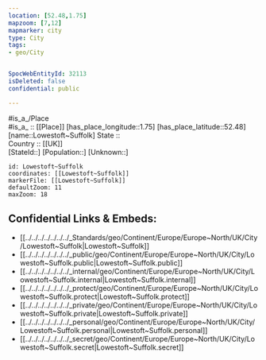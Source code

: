 ```yaml
---
location: [52.48,1.75] 
mapzoom: [7,12] 
mapmarker: city 
type: City
tags:
- geo/City


SpocWebEntityId: 32113
isDeleted: false
confidential: public

---
```

#is_a_/Place  
#is_a_ :: [[Place]] 
[has_place_longitude::1.75] 
[has_place_latitude::52.48] 
[name::Lowestoft~Suffolk] 
State ::  
Country :: [[UK]]  
[StateId::] 
[Population::] 
[Unknown::] 


```leaflet
id: Lowestoft~Suffolk
coordinates: [[Lowestoft~Suffolk]] 
markerFile: [[Lowestoft~Suffolk]] 
defaultZoom: 11 
maxZoom: 18
```


## Confidential Links & Embeds: 
- [[../../../../../../../_Standards/geo/Continent/Europe/Europe~North/UK/City/Lowestoft~Suffolk|Lowestoft~Suffolk]] 
- [[../../../../../../../_public/geo/Continent/Europe/Europe~North/UK/City/Lowestoft~Suffolk.public|Lowestoft~Suffolk.public]] 
- [[../../../../../../../_internal/geo/Continent/Europe/Europe~North/UK/City/Lowestoft~Suffolk.internal|Lowestoft~Suffolk.internal]] 
- [[../../../../../../../_protect/geo/Continent/Europe/Europe~North/UK/City/Lowestoft~Suffolk.protect|Lowestoft~Suffolk.protect]] 
- [[../../../../../../../_private/geo/Continent/Europe/Europe~North/UK/City/Lowestoft~Suffolk.private|Lowestoft~Suffolk.private]] 
- [[../../../../../../../_personal/geo/Continent/Europe/Europe~North/UK/City/Lowestoft~Suffolk.personal|Lowestoft~Suffolk.personal]] 
- [[../../../../../../../_secret/geo/Continent/Europe/Europe~North/UK/City/Lowestoft~Suffolk.secret|Lowestoft~Suffolk.secret]] 

